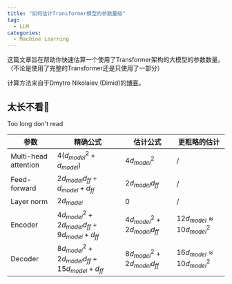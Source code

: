 ```yaml
---
title: "如何估计Transformer模型的参数量级"
tag:
  - LLM
categories:
  - Machine Learning
---
```


这篇文章旨在帮助你快速估算一个使用了Transformer架构的大模型的参数数量。（不论是使用了完整的Transformer还是只使用了一部分）

计算方法来自于Dmytro Nikolaiev (Dimid)的[博客](https://towardsdatascience.com/how-to-estimate-the-number-of-parameters-in-transformer-models-ca0f57d8dff0)。

## 太长不看🙈

Too long don't read

| 参数                 | 精确公式                                           | 估计公式                        | 更粗略的估计                       |
| -------------------- | -------------------------------------------------- | ------------------------------- | ---------------------------------- |
| Multi-head attention | $4(d_{model}^2+d_{model})$                         | $4d_{model}^2$                  | /                                  |
| Feed-forward         | $2d_{model}d_{ff}+d_{model}+d_{ff}$                | $2d_{model}d_{ff}$              | /                                  |
| Layer norm           | $2 d_{model}$                                      | 0                               | /                                  |
| Encoder              | $4d_{model}^2+2d_{model}d_{ff}+9d_{model}+d_{ff}$  | $4d_{model}^2+2d_{model}d_{ff}$ | $12d_{model}\approx10 d_{model}^2$ |
| Decoder              | $8d_{model}^2+2d_{model}d_{ff}+15d_{model}+d_{ff}$ | $8d_{model}^2+2d_{model}d_{ff}$ | $16d_{model}\approx10 d_{model}^2$ |

  




